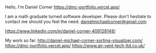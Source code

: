 Hello, I'm Daniel Corner https://dmc-portfolio.vercel.app/

I am a math graduate turned software developer. Please don't hesitate to contact me should you feel the need. danielmichaelcorner@gmail.com

https://www.linkedin.com/in/daniel-corner-409128148/


My work so far:
http://daniel-michael-corner-sorting-visualizer.com/
https://dmc-portfolio.vercel.app/
https://www.air-vent-tech-ltd.co.uk/

<!---
DMCorner/DMCorner is a ✨ special ✨ repository because its `README.md` (this file) appears on your GitHub profile.
You can click the Preview link to take a look at your changes.
--->
